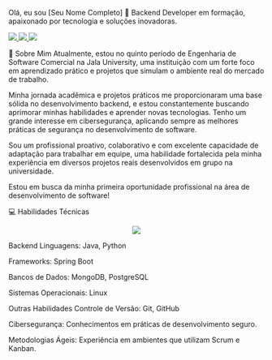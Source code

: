 Olá, eu sou [Seu Nome Completo] 👋
Backend Developer em formação, apaixonado por tecnologia e soluções inovadoras.
<p align="left">
<a href="https://www.linkedin.com/in/seu-linkedin/" target="_blank">
<img src="https://img.shields.io/badge/-LinkedIn-0077B5?style=for-the-badge&logo=linkedin&logoColor=white" />
</a>
<a href="mailto:seu-email@exemplo.com" target="_blank">
<img src="https://img.shields.io/badge/-Email-D14836?style=for-the-badge&logo=gmail&logoColor=white" />
</a>
<a href="https://wa.me/5500000000000" target="_blank">
<img src="https://img.shields.io/badge/-WhatsApp-25D366?style=for-the-badge&logo=whatsapp&logoColor=white" />
</a>
</p>

🚀 Sobre Mim
Atualmente, estou no quinto período de Engenharia de Software Comercial na Jala University, uma instituição com um forte foco em aprendizado prático e projetos que simulam o ambiente real do mercado de trabalho.

Minha jornada acadêmica e projetos práticos me proporcionaram uma base sólida no desenvolvimento backend, e estou constantemente buscando aprimorar minhas habilidades e aprender novas tecnologias. Tenho um grande interesse em cibersegurança, aplicando sempre as melhores práticas de segurança no desenvolvimento de software.

Sou um profissional proativo, colaborativo e com excelente capacidade de adaptação para trabalhar em equipe, uma habilidade fortalecida pela minha experiência em diversos projetos reais desenvolvidos em grupo na universidade.

Estou em busca da minha primeira oportunidade profissional na área de desenvolvimento de software!

💻 Habilidades Técnicas
<p align="center">
<a href="https://skillicons.dev">
<img src="https://skillicons.dev/icons?i=java,python,spring,linux,mongodb,postgres,git,github,docker" />
</a>
</p>

Backend
Linguagens: Java, Python

Frameworks: Spring Boot

Bancos de Dados: MongoDB, PostgreSQL

Sistemas Operacionais: Linux

Outras Habilidades
Controle de Versão: Git, GitHub

Cibersegurança: Conhecimentos em práticas de desenvolvimento seguro.

Metodologias Ágeis: Experiência em ambientes que utilizam Scrum e Kanban.
